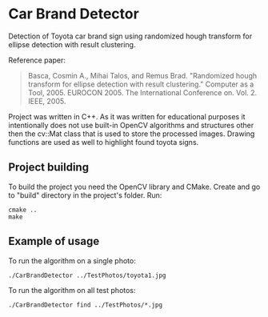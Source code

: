 # Car Brand Detector


Detection of Toyota car brand sign using randomized hough transform for ellipse detection with result clustering.


Reference paper: 


> Basca, Cosmin A., Mihai Talos, and Remus Brad. "Randomized hough transform for ellipse
> detection with result clustering." Computer as a Tool, 2005. EUROCON 2005. The International
> Conference on. Vol. 2. IEEE, 2005.

Project was written in C++. As it was written for educational purposes it intentionally does not use built-in OpenCV algorithms and structures other then the cv::Mat class 
that is used to store the processed images. Drawing functions are used as well to highlight found toyota signs.

## Project building

To build the project you need the OpenCV library and CMake.
Create and go to "build" directory in the project's folder. Run:
```
cmake ..
make
```

## Example of usage

To run the algorithm on a single photo:
```
./CarBrandDetector ../TestPhotos/toyota1.jpg
```

To run the algorithm on all test photos:
```
./CarBrandDetector find ../TestPhotos/*.jpg
```


